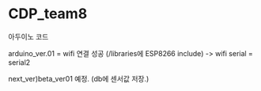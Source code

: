 # CDP_team8
아두이노 코드

arduino_ver.01 = wifi 연결 성공 (/libraries에 ESP8266 include) -> wifi serial = serial2

next_ver)beta_ver01 예정. (db에 센서값 저장.)

